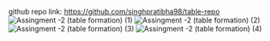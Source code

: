 github repo link: https://github.com/singhpratibha98/table-repo
![Assingment -2 (table formation) (1)](https://github.com/singhpratibha98/table-repo/assets/129493126/ad67554e-b902-44bd-8a5f-90e2cad94c8a)
![Assingment -2 (table formation) (2)](https://github.com/singhpratibha98/table-repo/assets/129493126/bec5885b-3af2-4c24-8c6a-36aa92295948)
![Assingment -2 (table formation) (3)](https://github.com/singhpratibha98/table-repo/assets/129493126/d3016e67-7eae-4a0d-ae6e-366c5d7831c0)
![Assingment -2 (table formation) (4)](https://github.com/singhpratibha98/table-repo/assets/129493126/b506ec4e-3169-41db-87aa-05d382002a44)

